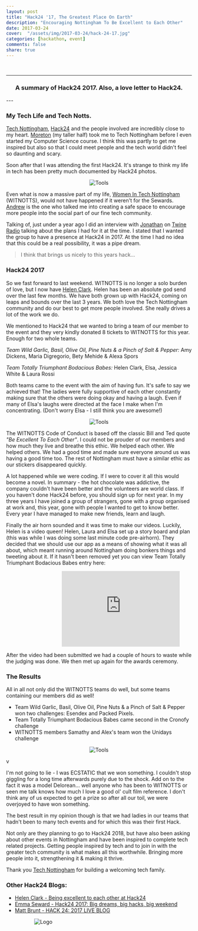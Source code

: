 ```yaml
---
layout: post
title: "Hack24 '17, The Greatest Place On Earth"
description: "Encouraging Nottingham To Be Excellent to Each Other"
date: 2017-03-24
cover:  "/assets/img/2017-03-24/hack-24-17.jpg"
categories: [hackathon, event]
comments: false
share: true
---
```



<br/>

----
<center>
<h3>A summary of Hack24 2017. Also, a love letter to Hack24.</h3>
</center>
--- 
<br/>

### My Tech Life and Tech Notts.

[Tech Nottingham](http://www.technottingham.com/), [Hack24](http://www.hack24.co.uk) and the people involved are incredibly close to my heart. [Moreton](https://twitter.com/allmobro) (my taller half) took me to Tech Nottingham before I even
 started my Computer Science course. I think this was partly to get me inspired but also so that I could meet people and the tech world didn't feel so daunting and scary. 

 Soon after that I was attending the first Hack24. It's strange to think my life in tech has been pretty much documented by Hack24 photos. 

<div style="text-align:center; width:80%; margin-left: 10%;" markdown="1">
<img src="{{site.baseurl}}/assets/img/2017-03-24/3years.png" alt="Tools">
</div>

Even what is now a massive part of my life, [Women In Tech Nottingham](www.womenintechnotts.co.uk) (WITNOTTS), would not have happened if it weren't for the Sewards. [Andrew](https://twitter.com/MrAndrew) is the one who talked me into creating a safe space to encourage more people into the social part of our fine tech community.

Talking of, just under a year ago I did an interview with [Jonathan](https://twitter.com/jbjon) on [Twine Radio](http://twineradio.co.uk/) talking about the plans I had for it at the time. I stated that I wanted the group to have a presence at Hack24 in 2017. At the time I had no idea that this could be a real possibility, it was a pipe dream.

> I think that brings us nicely to this years hack...

### Hack24 2017

So we fast forward to last weekend. WITNOTTS is no longer a solo burden of love, but I now have [Helen Clark](https://twitter.com/LittleHelli). Helen has been an absolute god send over the last few months. We have both grown up with Hack24, coming on leaps and bounds over the last 3 years. We both love the Tech Nottingham community and do our best to get more people involved. She really drives a lot of the work we do.

We mentioned to Hack24 that we wanted to bring a team of our member to the event and they very  kindly donated 8 tickets to WITNOTTS for this year. 
Enough for two whole teams.

*Team Wild Garlic, Basil, Olive Oil, Pine Nuts & a Pinch of Salt & Pepper:* Amy Dickens, Maria Digregorio, Bety Mehide & Alexa Spors

*Team Totally Triumphant Bodacious Babes:* Helen Clark, Elsa, Jessica White & Laura Rossi

Both teams came to the event with the aim of having fun. It's safe to say we achieved that! The ladies were fully supportive of each other constantly making sure that the others were doing okay and having a laugh. Even if many of Elsa's laughs were directed at the face I make when I'm concentrating. (Don't worry Elsa - I still think you are awesome!)

<div style="text-align:center; width:80%; margin-left: 10%;" markdown="1">
<img src="{{site.baseurl}}/assets/img/2017-03-24/beteo.jpg" alt="Tools">
</div>

The WITNOTTS Code of Conduct is based off the classic Bill and Ted quote _"Be Excellent To Each Other"_. I could not be prouder of our members and 
how much they live and breathe this ethic. We helped each other. We helped others. We had a good time and made sure everyone around us was having 
a good time too. The rest of Nottingham must have a similar ethic as our stickers disappeared quickly.

A lot happened while we were coding. If I were to cover it all this would become a novel. In summary - the hot chocolate was addictive, the company couldn't have been better and the volunteers are world class. If you haven't done Hack24 before, you should sign up for next year. In my three years I have joined a group of strangers, gone with a group organised at work and, this year, gone with people I wanted to get to know better. Every year I have managed to make new friends,
learn and laugh.

Finally the air horn sounded and it was time to make our videos. Luckily, Helen is a video queen! Helen, Laura and Elsa set up a story board and plan (this was while I was doing some last minute code pre-airhorn). They decided that we should use our app as a means of showing what it was all about, which meant running around Nottingham doing bonkers things and tweeting about it. If it hasn't been removed yet you can view Team Totally Triumphant Bodacious Babes entry here:

<div style="align:center; width:80%; margin-left: 30%;" markdown="1">
<iframe width="320" height="205" src="https://www.youtube.com/embed/cTkEdTHDec8" frameborder="0" allowfullscreen></iframe>
</div>

After the video had been submitted we had a couple of hours to waste while the judging was done. We then met up again for the awards ceremony.

### The Results 

All in all not only did the WITNOTTS teams do well, but some teams containing our members did as well! 

- Team Wild Garlic, Basil, Olive Oil, Pine Nuts & a Pinch of Salt & Pepper won two challenges: Esendex and Packed Pixels.
- Team Totally Triumphant Bodacious Babes came second in the Cronofy challenge
- WITNOTTS members Samathy and Alex's team won the Unidays challenge

<div style="text-align:center; width:80%; margin-left: 10%;" markdown="1">
<img src="{{site.baseurl}}/assets/img/2017-03-24/prizes.png" alt="Tools">
</div>

v

I'm not going to lie - I was ECSTATIC that we won something. I couldn't stop giggling for a long time afterwards purely due to the shock. Add on to the fact it was a model Delorean... well anyone who has been to WITNOTTS or seen me talk knows how much I love a good ol' cult film reference. I don't think any of us expected to get a prize so after all our toil, we were overjoyed to have won something.

The best result in my opinion though is that we had ladies in our teams that hadn't been to many tech events and for which this was their first Hack.

Not only are they planning to go to Hack24 2018, but have also been asking about other events in Nottingham and have been inspired to complete tech 
related projects. Getting people inspired by tech and to join in with the greater tech community is what makes all this worthwhile. Bringing more people into it, strengthening it & making it thrive. 

Thank you [Tech Nottingham](http://www.technottingham.com/) for building a welcoming tech family.

### Other Hack24 Blogs:

- [Helen Clark - Being excellent to each other at Hack24](https://medium.com/@LittleHelli/being-excellent-to-each-other-at-hack-24-bf3a1a188880#.ez70or21a)
- [Emma Seward - Hack24 2017: Big dreams, big hacks, big weekend](http://www.hack24.co.uk/blog/2017/3/23/hack24-2017-big-dreams-big-hacks-big-weekend?utm_content=buffer9780a&utm_medium=social&utm_source=twitter.com&utm_campaign=buffer)
- [Matt Brunt - HACK 24: 2017 LIVE BLOG](https://mfyu.co.uk/post/hack-24-2017-live-blog)


<div style="text-align:center; width:20%; margin-left: 10%;" markdown="1">
<img src="{{site.baseurl}}/assets/img/logo.png" alt="Logo">
</div>
